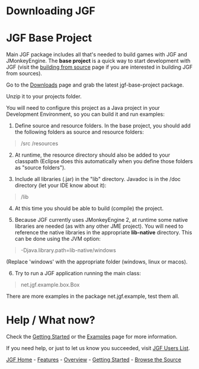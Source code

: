 # Downloading JGF #



# JGF Base Project #

Main JGF package includes all that's needed to build games with JGF and JMonkeyEngine. The **base project** is a quick way to start development with JGF (visit the [building from source](BuildingFromSource.md) page if you are interested in building JGF from sources).

Go to the [Downloads](http://code.google.com/p/jgf/downloads/list) page and grab the latest jgf-base-project package.

Unzip it to your projects folder.

You will need to configure this project as a Java project in your Development Environment, so you can build it and run examples:

1) Define source and resource folders. In the base project, you should add the following folders as source and resource folders:

> /src
> /resources

2) At runtime, the resource directory should also be added to your classpath (Eclipse does this automatically when you define those folders as "source folders").

3) Include all libraries (.jar) in the "lib" directory. Javadoc is in the /doc directory (let your IDE know about it):

> /lib

4) At this time you should be able to build (compile) the project.

5) Because JGF currently uses JMonkeyEngine 2, at runtime some native libraries are needed (as with any other JME project). You will need to reference the native libraries in the appropriate **lib-native** directory. This can be done using the JVM option:

> -Djava.library.path=lib-native/windows

(Replace 'windows' with the appropriate folder (windows, linux or macos).

6) Try to run a JGF application running the main class:

> net.jgf.example.box.Box

There are more examples in the package net.jgf.example, test them all.

# Help / What now? #

Check the [Getting Started](GettingStarted.md) or the [Examples](Examples.md) page for more information.

If you need help, or just to let us know you succeeded, visit [JGF Users List](http://groups.google.com/group/jgf-users).


[JGF Home](http://code.google.com/p/jgf) - [Features](Features.md) - [Overview](Overview.md) - [Getting Started](GettingStarted.md) - [Browse the Source](http://code.google.com/p/jgf/source/browse/#svn/trunk/jgf)